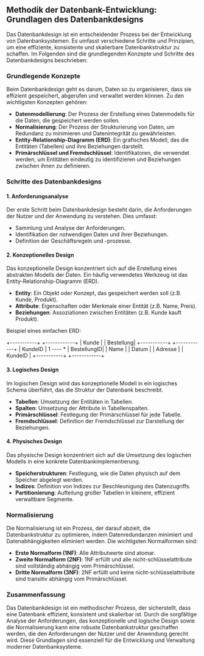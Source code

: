 ## Methodik der Datenbank-Entwicklung: Grundlagen des Datenbankdesigns

Das Datenbankdesign ist ein entscheidender Prozess bei der Entwicklung von Datenbanksystemen. Es umfasst verschiedene Schritte und Prinzipien, um eine effiziente, konsistente und skalierbare Datenbankstruktur zu schaffen. Im Folgenden sind die grundlegenden Konzepte und Schritte des Datenbankdesigns beschrieben:

### Grundlegende Konzepte

Beim Datenbankdesign geht es darum, Daten so zu organisieren, dass sie effizient gespeichert, abgerufen und verwaltet werden können. Zu den wichtigsten Konzepten gehören:

- **Datenmodellierung**: Der Prozess der Erstellung eines Datenmodells für die Daten, die gespeichert werden sollen.
- **Normalisierung**: Der Prozess der Strukturierung von Daten, um Redundanz zu minimieren und Datenintegrität zu gewährleisten.
- **Entity-Relationship-Diagramm (ERD)**: Ein grafisches Modell, das die Entitäten (Tabellen) und ihre Beziehungen darstellt.
- **Primärschlüssel und Fremdschlüssel**: Identifikatoren, die verwendet werden, um Entitäten eindeutig zu identifizieren und Beziehungen zwischen ihnen zu definieren.

### Schritte des Datenbankdesigns

#### 1. Anforderungsanalyse

Der erste Schritt beim Datenbankdesign besteht darin, die Anforderungen der Nutzer und der Anwendung zu verstehen. Dies umfasst:

- Sammlung und Analyse der Anforderungen.
- Identifikation der notwendigen Daten und ihrer Beziehungen.
- Definition der Geschäftsregeln und -prozesse.

#### 2. Konzeptionelles Design

Das konzeptionelle Design konzentriert sich auf die Erstellung eines abstrakten Modells der Daten. Ein häufig verwendetes Werkzeug ist das Entity-Relationship-Diagramm (ERD).

- **Entity**: Ein Objekt oder Konzept, das gespeichert werden soll (z.B. Kunde, Produkt).
- **Attribute**: Eigenschaften oder Merkmale einer Entität (z.B. Name, Preis).
- **Beziehungen**: Assoziationen zwischen Entitäten (z.B. Kunde kauft Produkt).

Beispiel eines einfachen ERD:

+-----------+ +------------+
| Kunde | | Bestellung|
+-----------+ +------------+
| KundeID | 1 ---- * | BestellungID|
| Name | | Datum |
| Adresse | | KundeID |
+-----------+ +------------+

#### 3. Logisches Design

Im logischen Design wird das konzeptionelle Modell in ein logisches Schema überführt, das die Struktur der Datenbank beschreibt.

- **Tabellen**: Umsetzung der Entitäten in Tabellen.
- **Spalten**: Umsetzung der Attribute in Tabellenspalten.
- **Primärschlüssel**: Festlegung der Primärschlüssel für jede Tabelle.
- **Fremdschlüssel**: Definition der Fremdschlüssel zur Darstellung der Beziehungen.

#### 4. Physisches Design

Das physische Design konzentriert sich auf die Umsetzung des logischen Modells in eine konkrete Datenbankimplementierung.

- **Speicherstrukturen**: Festlegung, wie die Daten physisch auf dem Speicher abgelegt werden.
- **Indizes**: Definition von Indizes zur Beschleunigung des Datenzugriffs.
- **Partitionierung**: Aufteilung großer Tabellen in kleinere, effizient verwaltbare Segmente.

### Normalisierung

Die Normalisierung ist ein Prozess, der darauf abzielt, die Datenbankstruktur zu optimieren, indem Datenredundanzen minimiert und Datenabhängigkeiten eliminiert werden. Die wichtigsten Normalformen sind:

- **Erste Normalform (1NF)**: Alle Attributwerte sind atomar.
- **Zweite Normalform (2NF)**: 1NF erfüllt und alle nicht-schlüsselattribute sind vollständig abhängig vom Primärschlüssel.
- **Dritte Normalform (3NF)**: 2NF erfüllt und keine nicht-schlüsselattribute sind transitiv abhängig vom Primärschlüssel.

### Zusammenfassung

Das Datenbankdesign ist ein methodischer Prozess, der sicherstellt, dass eine Datenbank effizient, konsistent und skalierbar ist. Durch die sorgfältige Analyse der Anforderungen, das konzeptionelle und logische Design sowie die Normalisierung kann eine robuste Datenbankstruktur geschaffen werden, die den Anforderungen der Nutzer und der Anwendung gerecht wird. Diese Grundlagen sind essenziell für die Entwicklung und Verwaltung moderner Datenbanksysteme.
